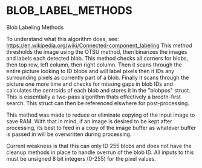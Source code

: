 # BLOB_LABEL_METHODS
Blob Labeling Methods

To understand what this algorithm does, see: https://en.wikipedia.org/wiki/Connected-component_labeling
This method thresholds the image using the OTSU method, then binarizes the images and labels each detected blob.
This method checks all corners for blobs, then top row, left column, then right column. 
Then it scans through the entire picture looking to ID blobs and will label pixels then it IDs any surrounding pixels as currently part of a blob.
Finally it scans through the picture one more time and checks for missing gaps in blob IDs and calculates the centroids of each blob and stores it in the "blobpos" struct.
This is essentially a two-pass algorithm thats effectively a bredth-first search.
This struct can then be referenced elswhere for post-processing.

This method was made to reduce or eliminate copying of the input image to save RAM. With that in mind, if an image is desired to be kept
after processing, its best to feed in a copy of the image buffer as whatever buffer is passed in will be overwritten during processing.

Current weakness is that this can only ID 255 blobs and does not have the cleanup methods in place to handle overrun of the blob ID.
All inputs to this must be unsigned 8 bit integers (0-255) for the pixel values.

